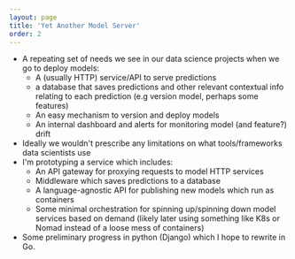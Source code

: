 ```yaml
---
layout: page
title: 'Yet Another Model Server' 
order: 2
---
```


- A repeating set of needs we see in our data science projects when we go to deploy models:
  - A (usually HTTP) service/API to serve predictions
  - a database that saves predictions and other relevant contextual info relating to each prediction (e.g version model, perhaps some features)
  - An easy mechanism to version and deploy models
  - An internal dashboard and alerts for monitoring model (and feature?) drift
- Ideally we wouldn't prescribe any limitations on what tools/frameworks data scientists use
- I'm prototyping a service which includes:
  - An API gateway for proxying requests to model HTTP services
  - Middleware which saves predictions to a database
  - A language-agnostic API for publishing new models which run as containers
  - Some minimal orchestration for spinning up/spinning down model services based on demand (likely later using something like K8s or Nomad instead of a loose mess of containers)
- Some preliminary progress in python (Django) which I hope to rewrite in Go.
